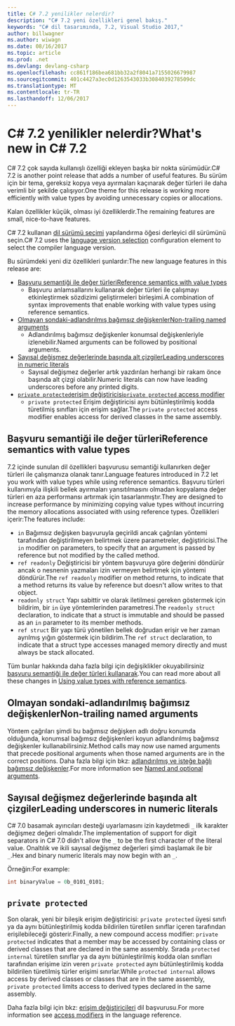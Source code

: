 ```yaml
---
title: C# 7.2 yenilikler nelerdir?
description: "C# 7.2 yeni özellikleri genel bakış."
keywords: "C# dil tasarımında, 7.2, Visual Studio 2017,"
author: billwagner
ms.author: wiwagn
ms.date: 08/16/2017
ms.topic: article
ms.prod: .net
ms.devlang: devlang-csharp
ms.openlocfilehash: cc861f186bea681bb32a2f8041a7155026679987
ms.sourcegitcommit: 401c4427a3ec0d1263543033b3084039278509dc
ms.translationtype: MT
ms.contentlocale: tr-TR
ms.lasthandoff: 12/06/2017
---
```

# <a name="whats-new-in-c-72"></a><span data-ttu-id="e22ac-104">C# 7.2 yenilikler nelerdir?</span><span class="sxs-lookup"><span data-stu-id="e22ac-104">What's new in C# 7.2</span></span>

<span data-ttu-id="e22ac-105">C# 7.2 çok sayıda kullanışlı özelliği ekleyen başka bir nokta sürümüdür.</span><span class="sxs-lookup"><span data-stu-id="e22ac-105">C# 7.2 is another point release that adds a number of useful features.</span></span>
<span data-ttu-id="e22ac-106">Bu sürüm için bir tema, gereksiz kopya veya ayırmaları kaçınarak değer türleri ile daha verimli bir şekilde çalışıyor.</span><span class="sxs-lookup"><span data-stu-id="e22ac-106">One theme for this release is working more efficiently with value types by avoiding unnecessary copies or allocations.</span></span> 

<span data-ttu-id="e22ac-107">Kalan özellikler küçük, olması iyi özelliklerdir.</span><span class="sxs-lookup"><span data-stu-id="e22ac-107">The remaining features are small, nice-to-have features.</span></span>

<span data-ttu-id="e22ac-108">C# 7.2 kullanan [dil sürümü seçimi](csharp-7-1.md#language-version-selection) yapılandırma öğesi derleyici dil sürümünü seçin.</span><span class="sxs-lookup"><span data-stu-id="e22ac-108">C# 7.2 uses the [language version selection](csharp-7-1.md#language-version-selection) configuration element to select the compiler language version.</span></span>

<span data-ttu-id="e22ac-109">Bu sürümdeki yeni diz özellikleri şunlardır:</span><span class="sxs-lookup"><span data-stu-id="e22ac-109">The new language features in this release are:</span></span>

* [<span data-ttu-id="e22ac-110">Başvuru semantiği ile değer türleri</span><span class="sxs-lookup"><span data-stu-id="e22ac-110">Reference semantics with value types</span></span>](#reference-semantics-with-value-types)
  - <span data-ttu-id="e22ac-111">Başvuru anlamsallarını kullanarak değer türleri ile çalışmayı etkinleştirmek sözdizimi geliştirmeleri birleşimi.</span><span class="sxs-lookup"><span data-stu-id="e22ac-111">A combination of syntax improvements that enable working with value types using reference semantics.</span></span>
* [<span data-ttu-id="e22ac-112">Olmayan sondaki-adlandırılmış bağımsız değişkenler</span><span class="sxs-lookup"><span data-stu-id="e22ac-112">Non-trailing named arguments</span></span>](#non-trailing-named-arguments)
  - <span data-ttu-id="e22ac-113">Adlandırılmış bağımsız değişkenler konumsal değişkenleriyle izlenebilir.</span><span class="sxs-lookup"><span data-stu-id="e22ac-113">Named arguments can be followed by positional arguments.</span></span>
* [<span data-ttu-id="e22ac-114">Sayısal değişmez değerlerinde başında alt çizgiler</span><span class="sxs-lookup"><span data-stu-id="e22ac-114">Leading underscores in numeric literals</span></span>](#leading-underscores-in-numeric-literals)
  - <span data-ttu-id="e22ac-115">Sayısal değişmez değerler artık yazdırılan herhangi bir rakam önce başında alt çizgi olabilir.</span><span class="sxs-lookup"><span data-stu-id="e22ac-115">Numeric literals can now have leading underscores before any printed digits.</span></span>
* [<span data-ttu-id="e22ac-116">`private protected`erişim değiştiricisi</span><span class="sxs-lookup"><span data-stu-id="e22ac-116">`private protected` access modifier</span></span>](#private-protected)
  - <span data-ttu-id="e22ac-117">`private protected` Erişim değiştiricisi aynı bütünleştirilmiş kodda türetilmiş sınıfları için erişim sağlar.</span><span class="sxs-lookup"><span data-stu-id="e22ac-117">The `private protected` access modifier enables access for derived classes in the same assembly.</span></span>

## <a name="reference-semantics-with-value-types"></a><span data-ttu-id="e22ac-118">Başvuru semantiği ile değer türleri</span><span class="sxs-lookup"><span data-stu-id="e22ac-118">Reference semantics with value types</span></span>

<span data-ttu-id="e22ac-119">7.2 içinde sunulan dil özellikleri başvurusu semantiği kullanırken değer türleri ile çalışmanıza olanak tanır.</span><span class="sxs-lookup"><span data-stu-id="e22ac-119">Language features introduced in 7.2 let you work with value types while using reference semantics.</span></span> <span data-ttu-id="e22ac-120">Başvuru türleri kullanımıyla ilişkili bellek ayırmaları yansıtılmasını olmadan kopyalama değer türleri en aza performansı artırmak için tasarlanmıştır.</span><span class="sxs-lookup"><span data-stu-id="e22ac-120">They are designed to increase performance by minimizing copying value types without incurring the memory allocations associated with using reference types.</span></span> <span data-ttu-id="e22ac-121">Özellikleri içerir:</span><span class="sxs-lookup"><span data-stu-id="e22ac-121">The features include:</span></span>

 - <span data-ttu-id="e22ac-122">`in` Bağımsız değişken başvuruyla geçirildi ancak çağrılan yöntemi tarafından değiştirilmeyen belirtmek üzere parametreler, değiştiricisi.</span><span class="sxs-lookup"><span data-stu-id="e22ac-122">The `in` modifier on parameters, to specify that an argument is passed by reference but not modified by the called method.</span></span>
 - <span data-ttu-id="e22ac-123">`ref readonly` Değiştiricisi bir yöntem başvuruya göre değerini döndürür ancak o nesnenin yazmaları izin vermeyen belirtmek için yöntemi döndürür.</span><span class="sxs-lookup"><span data-stu-id="e22ac-123">The `ref readonly` modifier on method returns, to indicate that a method returns its value by reference but doesn't allow writes to that object.</span></span>
 - <span data-ttu-id="e22ac-124">`readonly struct` Yapı sabittir ve olarak iletilmesi gereken göstermek için bildirim, bir `in` üye yöntemlerinden parametresi.</span><span class="sxs-lookup"><span data-stu-id="e22ac-124">The `readonly struct` declaration, to indicate that a struct is immutable and should be passed as an `in` parameter to its member methods.</span></span>
 - <span data-ttu-id="e22ac-125">`ref struct` Bir yapı türü yönetilen bellek doğrudan erişir ve her zaman ayrılmış yığın göstermek için bildirim.</span><span class="sxs-lookup"><span data-stu-id="e22ac-125">The `ref struct` declaration, to indicate that a struct type accesses managed memory directly and must always be stack allocated.</span></span>

<span data-ttu-id="e22ac-126">Tüm bunlar hakkında daha fazla bilgi için değişiklikler okuyabilirsiniz [başvuru semantiği ile değer türleri kullanarak](../reference-semantics-with-value-types.md).</span><span class="sxs-lookup"><span data-stu-id="e22ac-126">You can read more about all these changes in [Using value types with reference semantics](../reference-semantics-with-value-types.md).</span></span>

## <a name="non-trailing-named-arguments"></a><span data-ttu-id="e22ac-127">Olmayan sondaki-adlandırılmış bağımsız değişkenler</span><span class="sxs-lookup"><span data-stu-id="e22ac-127">Non-trailing named arguments</span></span>

<span data-ttu-id="e22ac-128">Yöntem çağrıları şimdi bu bağımsız değişken adlı doğru konumda olduğunda, konumsal bağımsız değişkenleri koyun adlandırılmış bağımsız değişkenler kullanabilirsiniz.</span><span class="sxs-lookup"><span data-stu-id="e22ac-128">Method calls may now use named arguments that precede positional arguments when those named arguments are in the correct positions.</span></span> <span data-ttu-id="e22ac-129">Daha fazla bilgi için bkz: [adlandırılmış ve isteğe bağlı bağımsız değişkenler](../programming-guide/classes-and-structs/named-and-optional-arguments.md).</span><span class="sxs-lookup"><span data-stu-id="e22ac-129">For more information see [Named and optional arguments](../programming-guide/classes-and-structs/named-and-optional-arguments.md).</span></span>

## <a name="leading-underscores-in-numeric-literals"></a><span data-ttu-id="e22ac-130">Sayısal değişmez değerlerinde başında alt çizgiler</span><span class="sxs-lookup"><span data-stu-id="e22ac-130">Leading underscores in numeric literals</span></span>

<span data-ttu-id="e22ac-131">C# 7.0 basamak ayırıcıları desteği uyarlamasını izin kaydetmedi `_` ilk karakter değişmez değeri olmalıdır.</span><span class="sxs-lookup"><span data-stu-id="e22ac-131">The implementation of support for digit separators in C# 7.0 didn't allow the `_` to be the first character of the literal value.</span></span> <span data-ttu-id="e22ac-132">Onaltılık ve ikili sayısal değişmez değerleri şimdi başlamak ile bir `_`.</span><span class="sxs-lookup"><span data-stu-id="e22ac-132">Hex and binary numeric literals may now begin with an `_`.</span></span> 

<span data-ttu-id="e22ac-133">Örneğin:</span><span class="sxs-lookup"><span data-stu-id="e22ac-133">For example:</span></span>

```csharp
int binaryValue = 0b_0101_0101;
```

## `private protected`

<span data-ttu-id="e22ac-134">Son olarak, yeni bir bileşik erişim değiştiricisi: `private protected` üyesi sınıfı ya da aynı bütünleştirilmiş kodda bildirilen türetilen sınıflar içeren tarafından erişilebileceği gösterir.</span><span class="sxs-lookup"><span data-stu-id="e22ac-134">Finally, a new compound access modifier: `private protected` indicates that a member may be accessed by containing class or derived classes that are declared in the same assembly.</span></span> <span data-ttu-id="e22ac-135">Sırada `protected internal` türetilen sınıflar ya da aynı bütünleştirilmiş kodda olan sınıfları tarafından erişime izin veren `private protected` aynı bütünleştirilmiş kodda bildirilen türetilmiş türler erişimi sınırlar.</span><span class="sxs-lookup"><span data-stu-id="e22ac-135">While `protected internal` allows access by derived classes or classes that are in the same assembly, `private protected` limits access to derived types declared in the same assembly.</span></span>

<span data-ttu-id="e22ac-136">Daha fazla bilgi için bkz: [erişim değiştiricileri](../language-reference/keywords/access-modifiers.md) dil başvurusu.</span><span class="sxs-lookup"><span data-stu-id="e22ac-136">For more information see [access modifiers](../language-reference/keywords/access-modifiers.md) in the language reference.</span></span>
